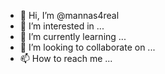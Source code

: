 - 👋 Hi, I’m @mannas4real
- 👀 I’m interested in ...
- 🌱 I’m currently learning ...
- 💞️ I’m looking to collaborate on ...
- 📫 How to reach me ...

<!---
mannas4real/mannas4real is a ✨ special ✨ repository because its `README.md` (this file) appears on your GitHub profile.
You can click the Preview link to take a look at your changes.
--->
